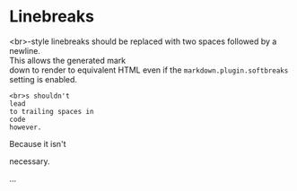 # Linebreaks

&lt;br&gt;-style linebreaks should be replaced with two spaces followed by a newline.  
This allows the generated mark  
down to render to equivalent HTML even if the `markdown.plugin.softbreaks` setting is enabled.

```
<br>s shouldn't
lead
to trailing spaces in
code
however.
```

Because it isn't

necessary.  
  
  
  
...